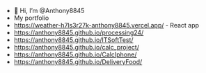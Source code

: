 - 👋 Hi, I’m @Anthony8845
- My portfolio
- https://weather-h7ls3r27k-anthony8845.vercel.app/ - React app
- https://anthony8845.github.io/processing24/
- https://anthony8845.github.io/ITSoftTest/
- https://anthony8845.github.io/calc_project/
- https://anthony8845.github.io/CalcIphone/
- https://anthony8845.github.io/DeliveryFood/
